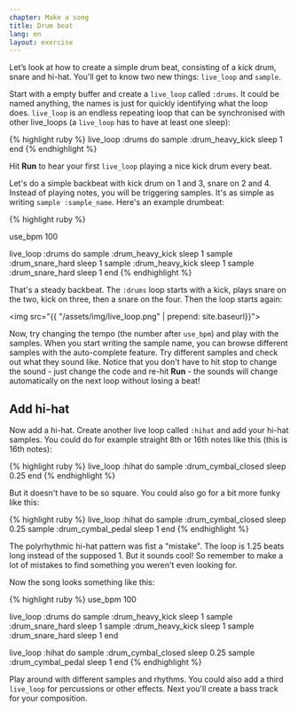 ```yaml
---
chapter: Make a song
title: Drum beat
lang: en
layout: exercise
---
```


Let’s look at how to create a simple drum beat, consisting of a kick drum, snare and hi-hat. You'll get to know two new things: `live_loop` and `sample`.

Start with a empty buffer and create a `live_loop` called `:drums`. It could be named anything, the names is just for quickly identifying what the loop does. `live_loop` is an endless repeating loop that can be synchronised with other live_loops (a `live_loop` has to have at least one sleep):

{% highlight ruby %}
live_loop :drums do
  sample :drum_heavy_kick
  sleep 1
end
{% endhighlight %}

Hit **Run** to hear your first `live_loop` playing a nice kick drum every beat. 

Let's do a simple backbeat with kick drum on 1 and 3, snare on 2 and 4. Instead of playing notes, you will be triggering samples. It's as simple as writing `sample :sample_name`. Here's an example drumbeat:

{% highlight ruby %}

use_bpm 100

live_loop :drums do
  sample :drum_heavy_kick
  sleep 1
  sample :drum_snare_hard
  sleep 1
  sample :drum_heavy_kick
  sleep 1
  sample :drum_snare_hard
  sleep 1
end
{% endhighlight %}

That's a steady backbeat. The `:drums` loop starts with a kick, plays snare on the two, kick on three, then a snare on the four. Then the loop starts again:

<img src="{{ "/assets/img/live_loop.png" | prepend: site.baseurl}}">

Now, try changing the tempo (the number after `use_bpm`) and play with the samples. When you start writing the sample name, you can browse different samples with the auto-complete feature. Try different samples and check out what they sound like. Notice that you don't have to hit stop to change the sound - just change the code and re-hit **Run** - the sounds will change automatically on the next loop without losing a beat!

## Add hi-hat

Now add a hi-hat. Create another live loop called `:hihat` and add your hi-hat samples. You could do for example straight 8th or 16th notes like this (this is 16th notes):

{% highlight ruby %}
live_loop :hihat do
  sample :drum_cymbal_closed
  sleep 0.25
end
{% endhighlight %}

But it doesn't have to be so square. You could also go for a bit more funky like this:

{% highlight ruby %}
live_loop :hihat do
  sample :drum_cymbal_closed
  sleep 0.25
  sample :drum_cymbal_pedal
  sleep 1
end
{% endhighlight %}

The polyrhythmic hi-hat pattern was fist a "mistake". The loop is 1.25 beats long instead of the supposed 1. But it sounds cool! So remember to make a lot of mistakes to find something you weren't even looking for.

Now the song looks something like this:

{% highlight ruby %}
use_bpm 100

live_loop :drums do
  sample :drum_heavy_kick
  sleep 1
  sample :drum_snare_hard
  sleep 1
  sample :drum_heavy_kick
  sleep 1
  sample :drum_snare_hard
  sleep 1
end

live_loop :hihat do
  sample :drum_cymbal_closed
  sleep 0.25
  sample :drum_cymbal_pedal
  sleep 1
end
{% endhighlight %}

Play around with different samples and rhythms. You could also add a third `live_loop` for percussions or other effects. Next you'll create a bass track for your composition.
